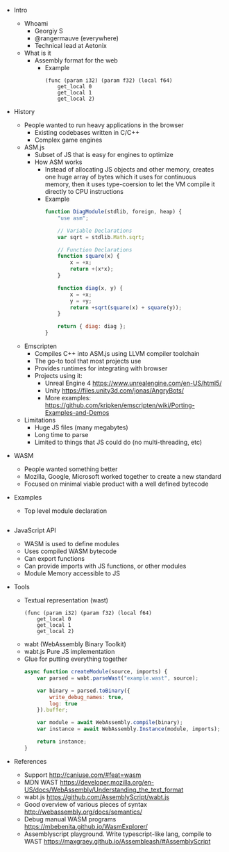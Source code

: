 - Intro
	- Whoami
		- Georgiy S
		- @rangermauve (everywhere)
		- Technical lead at Aetonix
	- What is it
		- Assembly format for the web
			- Example
				```WASM
				(func (param i32) (param f32) (local f64)
					get_local 0
					get_local 1
					get_local 2)
				```
- History
	- People wanted to run heavy applications in the browser
		- Existing codebases written in C/C++
		- Complex game engines
	- ASM.js
		- Subset of JS that is easy for engines to optimize
		- How ASM works
			- Instead of allocating JS objects and other memory, creates one huge array of bytes which it uses for continuous memory, then it uses type-coersion to let the VM compile it directly to CPU instructions
			- Example
				```javascript
				function DiagModule(stdlib, foreign, heap) {
					"use asm";

					// Variable Declarations
					var sqrt = stdlib.Math.sqrt;

					// Function Declarations
					function square(x) {
						x = +x;
						return +(x*x);
					}

					function diag(x, y) {
						x = +x;
						y = +y;
						return +sqrt(square(x) + square(y));
					}

					return { diag: diag };
				}
				```
	- Emscripten
		- Compiles C++ into ASM.js using LLVM compiler toolchain
		- The go-to tool that most projects use
		- Provides runtimes for integrating with browser
		- Projects using it:
			- Unreal Engine 4 https://www.unrealengine.com/en-US/html5/
			- Unity https://files.unity3d.com/jonas/AngryBots/
			- More examples: https://github.com/kripken/emscripten/wiki/Porting-Examples-and-Demos
	- Limitations
		- Huge JS files (many megabytes)
		- Long time to parse
		- Limited to things that JS could do (no multi-threading, etc)
- WASM
	- People wanted something better
	- Mozilla, Google, Microsoft worked together to create a new standard
	- Focused on minimal viable product with a well defined bytecode
- Examples
	- Top level module declaration
		```wast

		```
- JavaScript API
	- WASM is used to define modules
	- Uses compiled WASM bytecode
	- Can export functions
	- Can provide imports with JS functions, or other modules
	- Module Memory accessible to JS
- Tools
	- Textual representation (wast)
		```wast
		(func (param i32) (param f32) (local f64)
			get_local 0
			get_local 1
			get_local 2)
		```
	- wabt (WebAssembly Binary Toolkit)
	- wabt.js Pure JS implementation
	- Glue for putting everything together
		```javascript
		async function createModule(source, imports) {
			var parsed = wabt.parseWast("example.wast", source);

			var binary = parsed.toBinary({
				write_debug_names: true,
				log: true
			}).buffer;

			var module = await WebAssembly.compile(binary);
			var instance = await WebAssembly.Instance(module, imports);

			return instance;
		}
		```


- References
	- Support http://caniuse.com/#feat=wasm
	- MDN WAST https://developer.mozilla.org/en-US/docs/WebAssembly/Understanding_the_text_format
	- wabt.js https://github.com/AssemblyScript/wabt.js
	- Good overview of various pieces of syntax http://webassembly.org/docs/semantics/
	- Debug manual WASM programs https://mbebenita.github.io/WasmExplorer/
	- Assemblyscript playground. Write typescript-like lang, compile to WAST https://maxgraey.github.io/Assembleash/#AssemblyScript